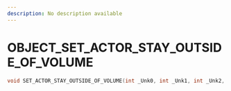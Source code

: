 ```yaml
---
description: No description available 
---
```


# OBJECT\_SET_ACTOR_STAY_OUTSIDE_OF_VOLUME

```cpp
void SET_ACTOR_STAY_OUTSIDE_OF_VOLUME(int _Unk0, int _Unk1, int _Unk2, int _Unk3);
```